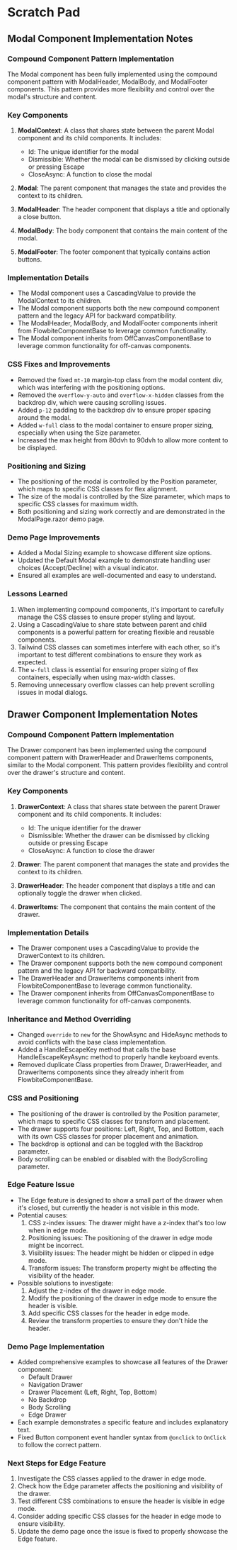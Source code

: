 # Scratch Pad

## Modal Component Implementation Notes

### Compound Component Pattern Implementation
The Modal component has been fully implemented using the compound component pattern with ModalHeader, ModalBody, and ModalFooter components. This pattern provides more flexibility and control over the modal's structure and content.

### Key Components
1. **ModalContext**: A class that shares state between the parent Modal component and its child components. It includes:
   - Id: The unique identifier for the modal
   - Dismissible: Whether the modal can be dismissed by clicking outside or pressing Escape
   - CloseAsync: A function to close the modal

2. **Modal**: The parent component that manages the state and provides the context to its children.

3. **ModalHeader**: The header component that displays a title and optionally a close button.

4. **ModalBody**: The body component that contains the main content of the modal.

5. **ModalFooter**: The footer component that typically contains action buttons.

### Implementation Details
- The Modal component uses a CascadingValue to provide the ModalContext to its children.
- The Modal component supports both the new compound component pattern and the legacy API for backward compatibility.
- The ModalHeader, ModalBody, and ModalFooter components inherit from FlowbiteComponentBase to leverage common functionality.
- The Modal component inherits from OffCanvasComponentBase to leverage common functionality for off-canvas components.

### CSS Fixes and Improvements
- Removed the fixed `mt-10` margin-top class from the modal content div, which was interfering with the positioning options.
- Removed the `overflow-y-auto` and `overflow-x-hidden` classes from the backdrop div, which were causing scrolling issues.
- Added `p-12` padding to the backdrop div to ensure proper spacing around the modal.
- Added `w-full` class to the modal container to ensure proper sizing, especially when using the Size parameter.
- Increased the max height from 80dvh to 90dvh to allow more content to be displayed.

### Positioning and Sizing
- The positioning of the modal is controlled by the Position parameter, which maps to specific CSS classes for flex alignment.
- The size of the modal is controlled by the Size parameter, which maps to specific CSS classes for maximum width.
- Both positioning and sizing work correctly and are demonstrated in the ModalPage.razor demo page.

### Demo Page Improvements
- Added a Modal Sizing example to showcase different size options.
- Updated the Default Modal example to demonstrate handling user choices (Accept/Decline) with a visual indicator.
- Ensured all examples are well-documented and easy to understand.

### Lessons Learned
1. When implementing compound components, it's important to carefully manage the CSS classes to ensure proper styling and layout.
2. Using a CascadingValue to share state between parent and child components is a powerful pattern for creating flexible and reusable components.
3. Tailwind CSS classes can sometimes interfere with each other, so it's important to test different combinations to ensure they work as expected.
4. The `w-full` class is essential for ensuring proper sizing of flex containers, especially when using max-width classes.
5. Removing unnecessary overflow classes can help prevent scrolling issues in modal dialogs.

## Drawer Component Implementation Notes

### Compound Component Pattern Implementation
The Drawer component has been implemented using the compound component pattern with DrawerHeader and DrawerItems components, similar to the Modal component. This pattern provides flexibility and control over the drawer's structure and content.

### Key Components
1. **DrawerContext**: A class that shares state between the parent Drawer component and its child components. It includes:
   - Id: The unique identifier for the drawer
   - Dismissible: Whether the drawer can be dismissed by clicking outside or pressing Escape
   - CloseAsync: A function to close the drawer

2. **Drawer**: The parent component that manages the state and provides the context to its children.

3. **DrawerHeader**: The header component that displays a title and can optionally toggle the drawer when clicked.

4. **DrawerItems**: The component that contains the main content of the drawer.

### Implementation Details
- The Drawer component uses a CascadingValue to provide the DrawerContext to its children.
- The Drawer component supports both the new compound component pattern and the legacy API for backward compatibility.
- The DrawerHeader and DrawerItems components inherit from FlowbiteComponentBase to leverage common functionality.
- The Drawer component inherits from OffCanvasComponentBase to leverage common functionality for off-canvas components.

### Inheritance and Method Overriding
- Changed `override` to `new` for the ShowAsync and HideAsync methods to avoid conflicts with the base class implementation.
- Added a HandleEscapeKey method that calls the base HandleEscapeKeyAsync method to properly handle keyboard events.
- Removed duplicate Class properties from Drawer, DrawerHeader, and DrawerItems components since they already inherit from FlowbiteComponentBase.

### CSS and Positioning
- The positioning of the drawer is controlled by the Position parameter, which maps to specific CSS classes for transform and placement.
- The drawer supports four positions: Left, Right, Top, and Bottom, each with its own CSS classes for proper placement and animation.
- The backdrop is optional and can be toggled with the Backdrop parameter.
- Body scrolling can be enabled or disabled with the BodyScrolling parameter.

### Edge Feature Issue
- The Edge feature is designed to show a small part of the drawer when it's closed, but currently the header is not visible in this mode.
- Potential causes:
  1. CSS z-index issues: The drawer might have a z-index that's too low when in edge mode.
  2. Positioning issues: The positioning of the drawer in edge mode might be incorrect.
  3. Visibility issues: The header might be hidden or clipped in edge mode.
  4. Transform issues: The transform property might be affecting the visibility of the header.
- Possible solutions to investigate:
  1. Adjust the z-index of the drawer in edge mode.
  2. Modify the positioning of the drawer in edge mode to ensure the header is visible.
  3. Add specific CSS classes for the header in edge mode.
  4. Review the transform properties to ensure they don't hide the header.

### Demo Page Implementation
- Added comprehensive examples to showcase all features of the Drawer component:
  - Default Drawer
  - Navigation Drawer
  - Drawer Placement (Left, Right, Top, Bottom)
  - No Backdrop
  - Body Scrolling
  - Edge Drawer
- Each example demonstrates a specific feature and includes explanatory text.
- Fixed Button component event handler syntax from `@onclick` to `OnClick` to follow the correct pattern.

### Next Steps for Edge Feature
1. Investigate the CSS classes applied to the drawer in edge mode.
2. Check how the Edge parameter affects the positioning and visibility of the drawer.
3. Test different CSS combinations to ensure the header is visible in edge mode.
4. Consider adding specific CSS classes for the header in edge mode to ensure visibility.
5. Update the demo page once the issue is fixed to properly showcase the Edge feature.
